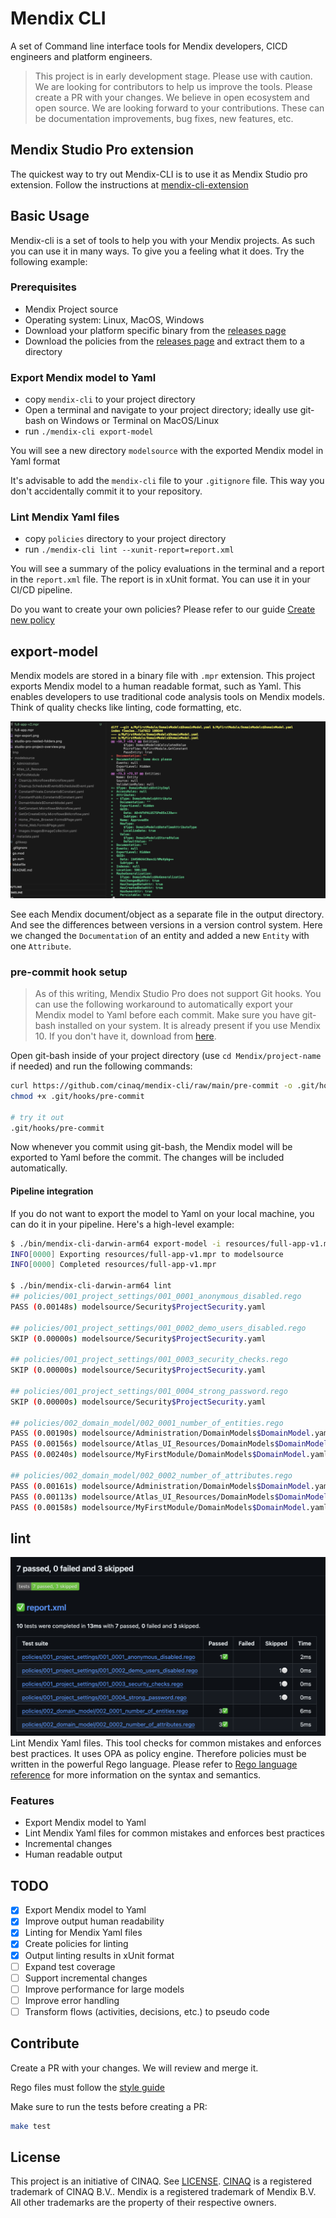 # Mendix CLI

A set of Command line interface tools for Mendix developers, CICD engineers and platform engineers.

> This project is in early development stage. Please use with caution. We are looking for contributors to help us improve the tools. Please create a PR with your changes. We believe in open ecosystem and open source. We are looking forward to your contributions. These can be documentation improvements, bug fixes, new features, etc.

## Mendix Studio Pro extension

The quickest way to try out Mendix-CLI is to use it as Mendix Studio pro extension. Follow the instructions at [mendix-cli-extension](https://github.com/cinaq/mendix-cli-extension)

## Basic Usage

Mendix-cli is a set of tools to help you with your Mendix projects. As such you can use it in many ways. To give you a feeling what it does. Try the following example:

### Prerequisites

- Mendix Project source
- Operating system: Linux, MacOS, Windows
- Download your platform specific binary from the [releases page](https://github.com/cinaq/mendix-cli/releases)
- Download the policies from the [releases page](https://github.com/cinaq/mendix-cli/releases) and extract them to a directory

### Export Mendix model to Yaml

- copy `mendix-cli` to your project directory
- Open a terminal and navigate to your project directory; ideally use git-bash on Windows or Terminal on MacOS/Linux
- run `./mendix-cli export-model`

You will see a new directory `modelsource` with the exported Mendix model in Yaml format

It's advisable to add the `mendix-cli` file to your `.gitignore` file. This way you don't accidentally commit it to your repository.

### Lint Mendix Yaml files

- copy `policies` directory to your project directory
- run `./mendix-cli lint --xunit-report=report.xml`

You will see a summary of the policy evaluations in the terminal and a report in the `report.xml` file. The report is in xUnit format. You can use it in your CI/CD pipeline.

Do you want to create your own policies? Please refer to our guide [Create new policy](./docs/create-new-policy.md)

## export-model

Mendix models are stored in a binary file with `.mpr` extension. This project exports Mendix model to a human readable format, such as Yaml. This enables developers to use traditional code analysis tools on Mendix models. Think of quality checks like linting, code formatting, etc.

![Mendix Model Exporter](./resources/model-new-entity.png)

See each Mendix document/object as a separate file in the output directory. And see the differences between versions in a version control system. Here we changed the `Documentation` of an entity and added a new `Entity` with one `Attribute`.

### pre-commit hook setup

> As of this writing, Mendix Studio Pro does not support Git hooks. You can use the following workaround to automatically export your Mendix model to Yaml before each commit. Make sure you have git-bash installed on your system. It is already present if you use Mendix 10. If you don't have it, download from [here](https://git-scm.com/download/win).

Open git-bash inside of your project directory (use `cd Mendix/project-name` if needed) and run the following commands:

```bash
curl https://github.com/cinaq/mendix-cli/raw/main/pre-commit -o .git/hooks/pre-commit
chmod +x .git/hooks/pre-commit

# try it out
.git/hooks/pre-commit
```

Now whenever you commit using git-bash, the Mendix model will be exported to Yaml before the commit. The changes will be included automatically.

#### Pipeline integration

If you do not want to export the model to Yaml on your local machine, you can do it in your pipeline. Here's a high-level example:

```bash
$ ./bin/mendix-cli-darwin-arm64 export-model -i resources/full-app-v1.mpr
INFO[0000] Exporting resources/full-app-v1.mpr to modelsource
INFO[0000] Completed resources/full-app-v1.mpr

$ ./bin/mendix-cli-darwin-arm64 lint
## policies/001_project_settings/001_0001_anonymous_disabled.rego
PASS (0.00148s) modelsource/Security$ProjectSecurity.yaml

## policies/001_project_settings/001_0002_demo_users_disabled.rego
SKIP (0.00000s) modelsource/Security$ProjectSecurity.yaml

## policies/001_project_settings/001_0003_security_checks.rego
SKIP (0.00000s) modelsource/Security$ProjectSecurity.yaml

## policies/001_project_settings/001_0004_strong_password.rego
SKIP (0.00000s) modelsource/Security$ProjectSecurity.yaml

## policies/002_domain_model/002_0001_number_of_entities.rego
PASS (0.00190s) modelsource/Administration/DomainModels$DomainModel.yaml
PASS (0.00156s) modelsource/Atlas_UI_Resources/DomainModels$DomainModel.yaml
PASS (0.00240s) modelsource/MyFirstModule/DomainModels$DomainModel.yaml

## policies/002_domain_model/002_0002_number_of_attributes.rego
PASS (0.00161s) modelsource/Administration/DomainModels$DomainModel.yaml
PASS (0.00113s) modelsource/Atlas_UI_Resources/DomainModels$DomainModel.yaml
PASS (0.00158s) modelsource/MyFirstModule/DomainModels$DomainModel.yaml
```

## lint

![Mendix Lint report](./resources/lint-xunit-report.png)
Lint Mendix Yaml files. This tool checks for common mistakes and enforces best practices. It uses OPA as policy engine. Therefore policies must be written in the powerful Rego language. Please refer to [Rego language reference](https://www.openpolicyagent.org/docs/latest/policy-reference/) for more information on the syntax and semantics.

### Features

- Export Mendix model to Yaml
- Lint Mendix Yaml files for common mistakes and enforces best practices
- Incremental changes
- Human readable output

## TODO

- [x] Export Mendix model to Yaml
- [x] Improve output human readability
- [x] Linting for Mendix Yaml files
- [x] Create policies for linting
- [x] Output linting results in xUnit format
- [ ] Expand test coverage
- [ ] Support incremental changes
- [ ] Improve performance for large models
- [ ] Improve error handling
- [ ] Transform flows (activities, decisions, etc.) to pseudo code

## Contribute

Create a PR with your changes. We will review and merge it.

Rego files must follow the [style guide](https://github.com/StyraInc/rego-style-guide/blob/main/style-guide.md)

Make sure to run the tests before creating a PR:

```bash
make test
```

## License

This project is an initiative of CINAQ. See [LICENSE](./LICENSE). [CINAQ](https://cinaq.com) is a registered trademark of CINAQ B.V.. Mendix is a registered trademark of Mendix B.V. All other trademarks are the property of their respective owners.

